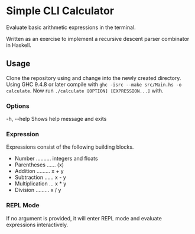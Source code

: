 # Simple CLI Calculator

Evaluate basic arithmetic expressions in the terminal.

Written as an exercise to implement a recursive descent parser combinator in Haskell.

## Usage

Clone the repository using and change into the newly created directory. Using GHC 9.4.8 or later compile with `ghc -isrc --make src/Main.hs -o calculate`. Now run `./calculate [OPTION] [EXPRESSION...]` with.

### Options

-h, --help    Shows help message and exits

### Expression

Expressions consist of the following building blocks.

- Number  .......... integers and floats
- Parentheses ...... (x)
- Addition ......... x + y
- Subtraction ...... x - y
- Multiplication ... x * y
- Division ......... x / y

### REPL Mode

If no argument is provided, it will enter REPL mode and evaluate expressions interactively.

